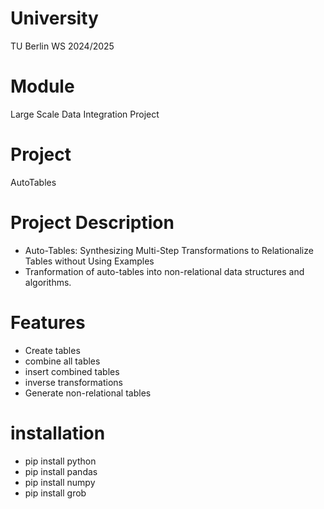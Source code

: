 # University

TU Berlin WS 2024/2025

# Module

Large Scale Data Integration Project

# Project

AutoTables

# Project Description

- Auto-Tables: Synthesizing Multi-Step Transformations to
  Relationalize Tables without Using Examples
- Tranformation of auto-tables into non-relational data structures and algorithms.

# Features

- Create tables
- combine all tables
- insert combined tables
- inverse transformations
- Generate non-relational tables

# installation

- pip install python
- pip install pandas
- pip install numpy
- pip install grob

